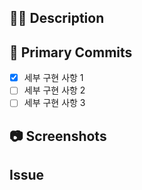 ## 🤷‍♂️ Description

<!-- 구현 한 기능에 대해 작성해 주세요. -->

## 📝 Primary Commits

<!-- 세부 구현 사항을 리스트로 작성해주세요. -->

- [x] 세부 구현 사항 1
- [ ] 세부 구현 사항 2
- [ ] 세부 구현 사항 3

## 📷 Screenshots

<!--스크린샷으로 보여줄 수 있는 이미지가 있다면 첨부해주세요!-->

<!--BE의 경우 API 테스트 결과를 첨부해주세요-->

<!--이슈 생성 시 Milestone 및 label 설정을 했는지 확인해 주세요!-->

## Issue

<!-- ex) -->
<!-- closes #1 -->
